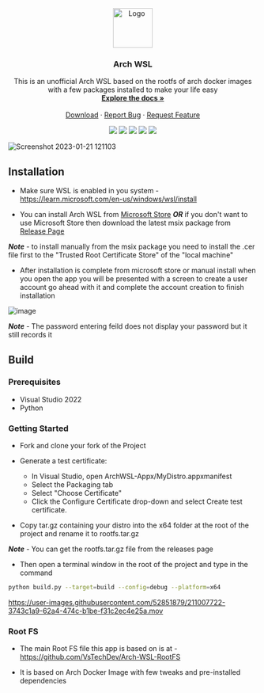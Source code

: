 <div align="center">
  <a href="https://github.com/VsTechDev/Arch-WSL">
    <img src="https://github.com/VsTechDev/Arch-WSL/blob/main/ArchWSL-Appx/Assets/StoreLogo.scale-150.png?raw=true" alt="Logo" width="80" height="80">
  </a>

  <h3 align="center">Arch WSL</h3>

  <p align="center">
    This is an unofficial Arch WSL based on the rootfs of arch docker images with a few packages installed to make your life easy
    <br />
    <a href="https://github.com/VsTechDev/Arch-WSL#readme"><strong>Explore the docs »</strong></a>
    <br />
    <br />
    <a href="https://apps.microsoft.com/store/detail/arch-wsl/9NPCP8DRCHSN">Download</a>
    ·
    <a href="https://github.com/VsTechDev/Arch-WSL/issues">Report Bug</a>
    ·
    <a href="https://github.com/VsTechDev/Arch-WSL/issues">Request Feature</a>
  </p>
</div>

<p align="center">
  <a herf="https://github.com/VsTechDev/Arch-WSL/graphs/contributors">
    <img src="https://img.shields.io/github/contributors/VsTechDev/Arch-WSL" />
  </a>
  <a herf="https://github.com/VsTechDev/Arch-WSL/network/members">
    <img src="https://img.shields.io/github/forks/VsTechDev/Arch-WSL" />
  </a>
  <a herf="https://github.com/VsTechDev/Arch-WSL/stargazers">
    <img src="https://img.shields.io/github/stars/VsTechDev/Arch-WSL" />
  </a>
  <a herf="https://github.com/VsTechDev/Arch-WSL/issues">
    <img src="https://img.shields.io/github/issues/VsTechDev/Arch-WSL" />
  </a>
  <a herf="https://github.com/VsTechDev/Arch-WSL/blob/master/LICENSE.md">
    <img src="https://img.shields.io/github/license/VsTechDev/Arch-WSL" />
  </a>
</p>

![Screenshot 2023-01-21 121103](https://user-images.githubusercontent.com/52851879/213847753-896877d4-ac2a-4da4-9efc-3c30438f3f8b.png)

## Installation

- Make sure WSL is enabled in you system - https://learn.microsoft.com/en-us/windows/wsl/install

- You can install Arch WSL from [Microsoft Store](https://apps.microsoft.com/store/detail/arch-wsl/9NPCP8DRCHSN) ***OR*** if you don't want to use Microsoft Store then download the latest msix package from [Release Page](https://github.com/VsTechDev/Arch-WSL/releases/latest)

***Note*** - to install manually from the msix package you need to install the .cer file first to the "Trusted Root Certificate Store" of the "local machine"

- After installation is complete from microsoft store or manual install when you open the app you will be presented with a screen to create a user account go ahead with it and complete the account creation to finish installation

![image](https://user-images.githubusercontent.com/52851879/211003117-5ce50ea6-4598-4bdf-8314-c9de65a9947b.png)

***Note*** - The password entering feild does not display your password but it still records it

## Build

### Prerequisites

- Visual Studio 2022
- Python

### Getting Started

- Fork and clone your fork of the Project

- Generate a test certificate:

  - In Visual Studio, open ArchWSL-Appx/MyDistro.appxmanifest
  - Select the Packaging tab
  - Select "Choose Certificate"
  - Click the Configure Certificate drop-down and select Create test certificate.

- Copy tar.gz containing your distro into the x64 folder at the root of the project and rename it to rootfs.tar.gz

***Note*** - You can get the rootfs.tar.gz file from the releases page 

- Then open a terminal window in the root of the project and type in the command

```sh
python build.py --target=build --config=debug --platform=x64
```

https://user-images.githubusercontent.com/52851879/211007722-3743c1a9-62a4-474c-b1be-f31c2ec4e25a.mov

### Root FS

- The main Root FS file this app is based on is at - https://github.com/VsTechDev/Arch-WSL-RootFS

- It is based on Arch Docker Image with few tweaks and pre-installed dependencies
